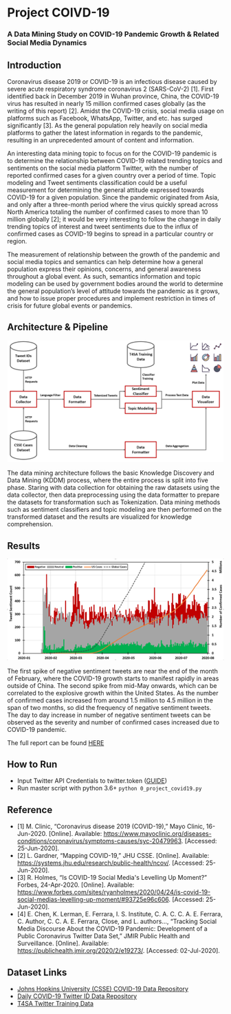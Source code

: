 # Project COIVD-19

### A Data Mining Study on COVID-19 Pandemic Growth & Related Social Media Dynamics 

## Introduction
Coronavirus disease 2019 or COVID-19 is an infectious disease caused by severe acute respiratory syndrome coronavirus 2 (SARS-CoV-2) [1]. First identified back in December 2019 in Wuhan province, China, the COVID-19 virus has resulted in nearly 15 million confirmed cases globally (as the writing of this report) [2]. Amidst the COVID-19 crisis, social media usage on platforms such as Facebook, WhatsApp, Twitter, and etc. has surged significantly [3]. As the general population rely heavily on social media platforms to gather the latest information in regards to the pandemic, resulting in an unprecedented amount of content and information.

An interesting data mining topic to focus on for the COVID-19 pandemic is to determine the relationship between COVID-19 related trending topics and sentiments on the social media platform Twitter, with the number of reported confirmed cases for a given country over a period of time. Topic modeling and Tweet sentiments classification could be a useful measurement for determining the general attitude expressed towards COVID-19 for a given population. Since the pandemic originated from Asia, and only after a three-month period where the virus quickly spread across North America totaling the number of confirmed cases to more than 10 million globally [2]; it would be very interesting to follow the change in daily trending topics of interest and tweet sentiments due to the influx of confirmed cases as COVID-19 begins to spread in a particular country or region.

The measurement of relationship between the growth of the pandemic and social media topics and semantics can help determine how a general population express their opinions, concerns, and general awareness throughout a global event. As such, semantics information and topic modeling can be used by government bodies around the world to determine the general population’s level of attitude towards the pandemic as it grows, and how to issue proper procedures and implement restriction in times of crisis for future global events or pandemics.

## Architecture & Pipeline

![](documents/assets/DM_Architecture.png)

The data mining architecture follows the basic Knowledge Discovery and Data Mining (KDDM) process, where the entire process is split into five phase. Staring with data collection for obtaining the raw datasets using the data collector, then data preprocessing using the data formatter to prepare the datasets for transformation such as Tokenization. Data mining methods such as sentiment classifiers and topic modeling are then performed on the transformed dataset and the results are visualized for knowledge comprehension.

## Results

![](documents/assets/chart.png)

The first spike of negative sentiment tweets are near the end of the month of February, where the COVID-19 growth starts to manifest rapidly in areas outside of China. The second spike from mid-May onwards, which can be correlated to the explosive growth within the United States. As the number of confirmed cases increased from around 1.5 million to 4.5 million in the span of two months, so did the frequency of negative sentiment tweets. The day to day increase in number of negative sentiment tweets can be observed as the severity and number of confirmed cases increased due to COVID-19 pandemic.

The full report can be found [HERE](documents/report.pdf)

## How to Run
 - Input Twitter API Credentials to twitter.token ([GUIDE](https://projects.raspberrypi.org/en/projects/getting-started-with-the-twitter-api/2))
 - Run master script with python 3.6+ `python 0_project_covid19.py`

## Reference
- [1] M. Clinic, “Coronavirus disease 2019 (COVID-19),” Mayo Clinic, 16-Jun-2020. [Online]. Available: https://www.mayoclinic.org/diseases-conditions/coronavirus/symptoms-causes/syc-20479963. [Accessed: 25-Jun-2020].
- [2] L. Gardner, “Mapping COVID-19,” JHU CSSE. [Online]. Available: https://systems.jhu.edu/research/public-health/ncov/. [Accessed: 25-Jun-2020].
- [3] R. Holmes, “Is COVID-19 Social Media's Levelling Up Moment?” Forbes, 24-Apr-2020. [Online]. Available: https://www.forbes.com/sites/ryanholmes/2020/04/24/is-covid-19-social-medias-levelling-up-moment/#93725e96c606. [Accessed: 25-Jun-2020].
- [4] E. Chen, K. Lerman, E. Ferrara, I. S. Institute, C. A. C. C. A. E. Ferrara, C. Author, C. C. A. E. Ferrara, Close, and L. authors..., “Tracking Social Media Discourse About the COVID-19 Pandemic: Development of a Public Coronavirus Twitter Data Set,” JMIR Public Health and Surveillance. [Online]. Available: https://publichealth.jmir.org/2020/2/e19273/. [Accessed: 02-Jul-2020].

## Dataset Links
- [Johns Hopkins University (CSSE) COVID-19 Data Repository](https://github.com/CSSEGISandData/COVID-19)
- [Daily COVID-19 Twitter ID Data Repository](https://github.com/echen102/COVID-19-TweetIDs)
- [T4SA Twitter Training Data](http://www.t4sa.it/)
